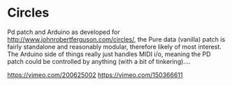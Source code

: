 # Circles
Pd patch and Arduino as developed for http://www.johnrobertferguson.com/circles/, the Pure data (vanilla) patch is fairly standalone and reasonably modular, therefore likely of most interest. The Arduino side of things really just handles MIDI i/o, meaning the PD patch could be controlled by anything (with a bit of tinkering)....

https://vimeo.com/200625002
https://vimeo.com/150366611
